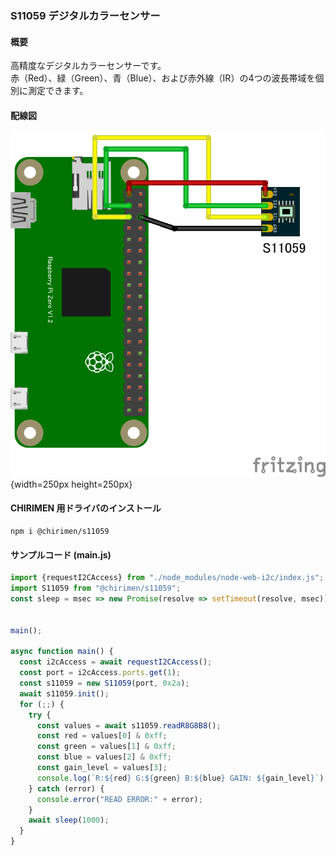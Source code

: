 ### S11059 デジタルカラーセンサー

#### 概要

高精度なデジタルカラーセンサーです。  
赤（Red）、緑（Green）、青（Blue）、および赤外線（IR）の4つの波長帯域を個別に測定できます。

#### 配線図

![](./schematic.png "schematic"){width=250px height=250px}

#### CHIRIMEN 用ドライバのインストール

```shell
npm i @chirimen/s11059
```

#### サンプルコード (main.js)

```javascript
import {requestI2CAccess} from "./node_modules/node-web-i2c/index.js";
import S11059 from "@chirimen/s11059";
const sleep = msec => new Promise(resolve => setTimeout(resolve, msec));


main();

async function main() {
  const i2cAccess = await requestI2CAccess();
  const port = i2cAccess.ports.get(1);
  const s11059 = new S11059(port, 0x2a);
  await s11059.init();
  for (;;) {
    try {
      const values = await s11059.readR8G8B8();
      const red = values[0] & 0xff;
      const green = values[1] & 0xff;
      const blue = values[2] & 0xff;
      const gain_level = values[3];
      console.log(`R:${red} G:${green} B:${blue} GAIN: ${gain_level}`);
    } catch (error) {
      console.error("READ ERROR:" + error);
    }
    await sleep(1000);
  }
}
```
